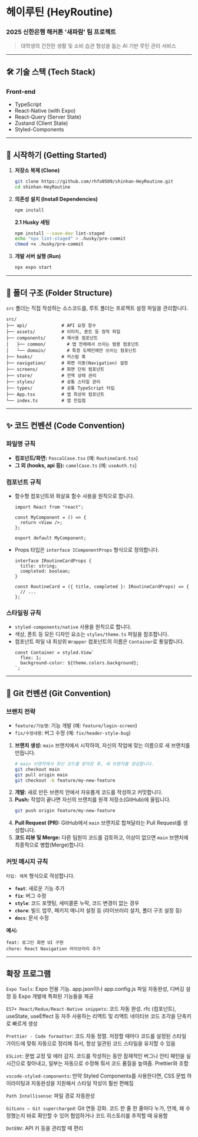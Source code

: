 # 헤이루틴 (HeyRoutine)

### 2025 신한은행 해커톤 '새파람' 팀 프로젝트

> 대학생의 건전한 생활 및 소비 습관 형성을 돕는 AI 기반 루틴 관리 서비스

---

## 🛠️ 기술 스택 (Tech Stack)

### Front-end

- TypeScript
- React-Native (with Expo)
- React-Query (Server State)
- Zustand (Client State)
- Styled-Components

---

## 🚀 시작하기 (Getting Started)

1.  **저장소 복제 (Clone)**

    ```bash
    git clone https://github.com/rhfo0509/shinhan-HeyRoutine.git
    cd shinhan-HeyRoutine
    ```

2.  **의존성 설치 (Install Dependencies)**

    ```bash
    npm install
    ```

    **2.1 Husky 세팅**
    ```bash
    npm install --save-dev lint-staged
    echo "npx lint-staged" > .husky/pre-commit
    chmod +x .husky/pre-commit
    ```

3.  **개발 서버 실행 (Run)**
    ```bash
    npx expo start
    ```

---

## 📂 폴더 구조 (Folder Structure)

`src` 폴더는 직접 작성하는 소스코드를, 루트 폴더는 프로젝트 설정 파일을 관리합니다.

```
src/
├── api/             # API 요청 함수
├── assets/          # 이미지, 폰트 등 정적 파일
├── components/      # 재사용 컴포넌트
│   ├── common/        # 앱 전체에서 쓰이는 범용 컴포넌트
│   └── domain/        # 특정 도메인에만 쓰이는 컴포닌트
├── hooks/           # 커스텀 훅
├── navigation/      # 화면 이동(Navigation) 설정
├── screens/         # 화면 단위 컴포넌트
├── store/           # 전역 상태 관리
├── styles/          # 공통 스타일 관리
├── types/           # 공통 TypeScript 타입
├── App.tsx          # 앱 최상위 컴포넌트
└── index.ts         # 앱 진입점
```

---

## ✨ 코드 컨벤션 (Code Convention)

### 파일명 규칙

- **컴포넌트/화면:** `PascalCase.tsx` (예: `RoutineCard.tsx`)
- **그 외 (hooks, api 등):** `camelCase.ts` (예: `useAuth.ts`)

### 컴포넌트 규칙

- 함수형 컴포넌트와 화살표 함수 사용을 원칙으로 합니다.

  ```tsx
  import React from "react";

  const MyComponent = () => {
    return <View />;
  };

  export default MyComponent;
  ```

- Props 타입은 `interface IComponentProps` 형식으로 정의합니다.

  ```tsx
  interface IRoutineCardProps {
    title: string;
    completed: boolean;
  }

  const RoutineCard = ({ title, completed }: IRoutineCardProps) => {
    // ...
  };
  ```

### 스타일링 규칙

- `styled-components/native` 사용을 원칙으로 합니다.
- 색상, 폰트 등 모든 디자인 요소는 `styles/theme.ts` 파일을 참조합니다.
- 컴포넌트 파일 내 최상위 `Wrapper` 컴포넌트의 이름은 `Container`로 통일합니다.
  ```tsx
  const Container = styled.View`
    flex: 1;
    background-color: ${theme.colors.background};
  `;
  ```

---

## 🤝 Git 컨벤션 (Git Convention)

### 브랜치 전략

- `feature/기능명`: 기능 개발 (예: `feature/login-screen`)
- `fix/수정내용`: 버그 수정 (예: `fix/header-style-bug`)

1.  **브랜치 생성:** `main` 브랜치에서 시작하여, 자신의 작업에 맞는 이름으로 새 브랜치를 만듭니다.
    ```bash
    # main 브랜치에서 최신 코드를 받아온 후, 새 브랜치를 생성합니다.
    git checkout main
    git pull origin main
    git checkout -b feature/my-new-feature
    ```
2.  **개발:** 새로 만든 브랜치 안에서 자유롭게 코드를 작성하고 커밋합니다.
3.  **Push:** 작업이 끝나면 자신의 브랜치를 원격 저장소(GitHub)에 올립니다.
    ```bash
    git push origin feature/my-new-feature
    ```
4.  **Pull Request (PR):** GitHub에서 `main` 브랜치로 합쳐달라는 Pull Request를 생성합니다.
5.  **코드 리뷰 및 Merge:** 다른 팀원이 코드를 검토하고, 이상이 없으면 `main` 브랜치에 최종적으로 병합(Merge)합니다.

### 커밋 메시지 규칙

`타입: 제목` 형식으로 작성합니다.

- **`feat`**: 새로운 기능 추가
- **`fix`**: 버그 수정
- **`style`**: 코드 포맷팅, 세미콜론 누락, 코드 변경이 없는 경우
- **`chore`**: 빌드 업무, 패키지 매니저 설정 등 (라이브러리 설치, 폴더 구조 설정 등)
- **`docs`**: 문서 수정

**예시:**

```
feat: 로그인 화면 UI 구현
chore: React Navigation 라이브러리 추가
```

---

## 확장 프로그램

`Expo Tools`: Expo 전용 기능. app.json이나 app.config.js 파일 자동완성, 디버깅 설정 등 Expo 개발에 특화된 기능들을 제공

`ES7+ React/Redux/React-Native snippets`: 코드 자동 완성. rfc (컴포넌트), useState, useEffect 등 자주 사용하는 리액트 및 리액트 네이티브 코드 조각을 단축키로 빠르게 생성

`Prettier - Code formatter`: 코드 자동 정렬. 저장할 때마다 코드를 설정된 스타일 가이드에 맞춰 자동으로 정리해 줘서, 항상 일관된 코드 스타일을 유지할 수 있음

`ESLint`: 문법 교정 및 에러 감지. 코드를 작성하는 동안 잠재적인 버그나 안티 패턴을 실시간으로 찾아내고, 일부는 자동으로 수정해 줘서 코드 품질을 높여줌. Prettier와 조합

`vscode-styled-components`: 만약 Styled Components를 사용한다면, CSS 문법 하이라이팅과 자동완성을 지원해서 스타일 작성이 훨씬 편해짐

`Path Intellisense`: 파일 경로 자동완성

`GitLens — Git supercharged`: Git 연동 강화. 코드 한 줄 한 줄마다 누가, 언제, 왜 수정했는지 바로 확인할 수 있어 협업하거나 코드 히스토리를 추적할 때 유용함

`DotENV`: API 키 등을 관리할 때 편리
